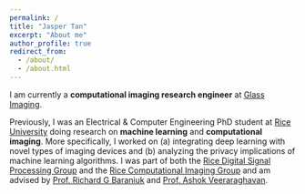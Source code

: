 ```yaml
---
permalink: /
title: "Jasper Tan"
excerpt: "About me"
author_profile: true
redirect_from: 
  - /about/
  - /about.html
---
```


I am currently a **computational imaging research engineer** at [Glass Imaging](https://glass-imaging.com).

Previously, I was an Electrical & Computer Engineering PhD student at [Rice University](https://www.rice.edu) doing research on **machine learning** and **computational imaging**. 
More specifically, I worked on (a) integrating deep learning with novel types of imaging devices and (b) analyzing the privacy implications of machine learning algorithms.
I was part of both the [Rice Digital Signal Processing Group](https://dsp.rice.edu) and the [Rice Computational Imaging Group](https://computationalimaging.rice.edu) and am advised by [Prof. Richard G Baraniuk](https://richb.rice.edu) and [Prof. Ashok Veeraraghavan](https://profiles.rice.edu/faculty/ashok-veeraraghavan).
